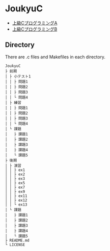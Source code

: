 # JoukyuC

- [上級CプログラミングA](https://syllabus.kosen-k.go.jp/Pages/PublicSyllabus?school_id=23&department_id=13&subject_code=33113&year=2018&lang=ja)
- [上級CプログラミングB](https://syllabus.kosen-k.go.jp/Pages/PublicSyllabus?school_id=23&department_id=13&subject_code=33212&year=2018&lang=ja)

## Directory

There are .c files and Makefiles in each directory.

```
JoukyuC
├ 前期
│ ├ 小テスト1
│ │ ├ 問題1
│ │ ├ 問題2
│ │ ├ 問題3
│ │ └ 問題4
│ ├ 練習
│ │ ├ 問題1
│ │ ├ 問題2
│ │ ├ 問題3
│ │ └ 問題4
│ └ 課題
│   ├ 課題1
│   ├ 課題2
│   ├ 課題3
│   ├ 課題4
│   └ 課題5
├ 後期
│ ├ 演習
│ │ ├ ex1
│ │ ├ ex2
│ │ ├ ex3
│ │ ├ ex5
│ │ ├ ex7
│ │ ├ ex9
│ │ ├ ex11
│ │ ├ ex12
│ │ └ ex13
│ └ 課題
│   ├ 課題1
│   ├ 課題2
│   ├ 課題3
│   ├ 課題4
│   └ 課題5
├ README.md
└ LICENSE
```
